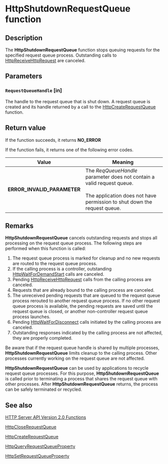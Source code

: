 # HttpShutdownRequestQueue function

## Description

The **HttpShutdownRequestQueue** function stops queuing requests for the specified request queue process. Outstanding calls to [HttpReceiveHttpRequest](https://learn.microsoft.com/windows/desktop/api/http/nf-http-httpreceivehttprequest) are canceled.

## Parameters

### `RequestQueueHandle` [in]

The handle to the request queue that is shut down. A request queue is created and its handle returned by a call to the
[HttpCreateRequestQueue](https://learn.microsoft.com/windows/desktop/api/http/nf-http-httpcreaterequestqueue) function.

## Return value

If the function succeeds, it returns **NO_ERROR**

If the function fails, it returns one of the following error codes.

| Value | Meaning |
| --- | --- |
| **ERROR_INVALID_PARAMETER** | The *ReqQueueHandle* parameter does not contain a valid request queue.<br><br>The application does not have permission to shut down the request queue. |

## Remarks

**HttpShutdownRequestQueue** cancels outstanding requests and stops all processing on the request queue process. The following steps are performed when this function is called:

1. The request queue process is marked for cleanup and no new requests are routed to the request queue process.
2. If the calling process is a controller, outstanding [HttpWaitForDemandStart](https://learn.microsoft.com/windows/desktop/api/http/nf-http-httpwaitfordemandstart) calls are canceled.
3. Pending [HttpReceiveHttpRequest](https://learn.microsoft.com/windows/desktop/api/http/nf-http-httpreceivehttprequest) calls from the calling process are canceled.
4. Requests that are already bound to the calling process are canceled.
5. The unreceived pending requests that are queued to the request queue process rerouted to another request queue process. If no other request queue process is available, the pending requests are saved until the request queue is closed, or another non-controller request queue process launches.
6. Pending [HttpWaitForDisconnect](https://learn.microsoft.com/windows/desktop/api/http/nf-http-httpwaitfordisconnect) calls initiated by the calling process are canceled.
7. Outstanding responses indicated by the calling process are not affected, they are properly completed.

Be aware that if the request queue handle is shared by multiple processes, **HttpShutdownRequestQueue** limits cleanup to the calling process. Other processes currently working on the request queue are not affected.

**HttpShutdownRequestQueue** can be used by applications to recycle request queue processes. For this purpose, **HttpShutdownRequestQueue** is called prior to terminating a process that shares the request queue with other processes. After **HttpShutdownRequestQueue** returns, the process can be safely terminated or recycled.

## See also

[HTTP Server API Version 2.0 Functions](https://learn.microsoft.com/windows/desktop/Http/http-server-api-version-2-0-functions)

[HttpCloseRequestQueue](https://learn.microsoft.com/windows/desktop/api/http/nf-http-httpcloserequestqueue)

[HttpCreateRequestQueue](https://learn.microsoft.com/windows/desktop/api/http/nf-http-httpcreaterequestqueue)

[HttpQueryRequestQueueProperty](https://learn.microsoft.com/windows/desktop/api/http/nf-http-httpqueryrequestqueueproperty)

[HttpSetRequestQueueProperty](https://learn.microsoft.com/windows/desktop/api/http/nf-http-httpsetrequestqueueproperty)